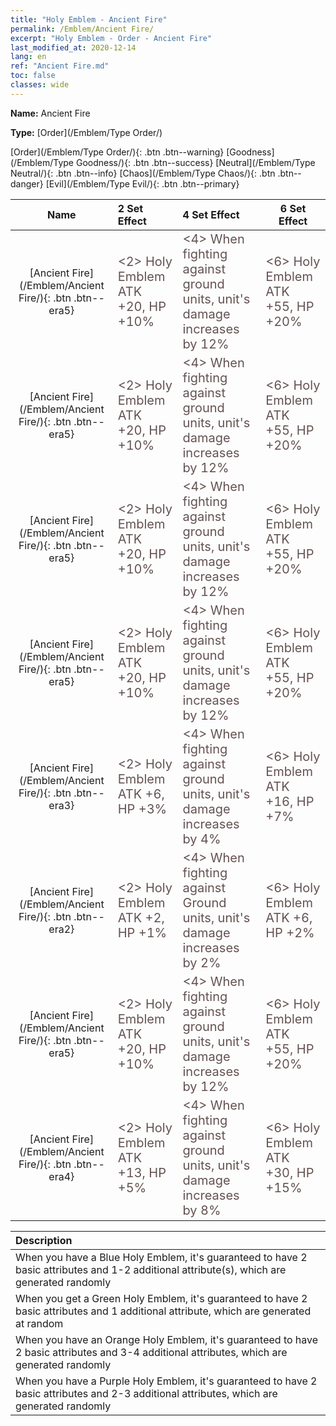 ```yaml
---
title: "Holy Emblem - Ancient Fire"
permalink: /Emblem/Ancient Fire/
excerpt: "Holy Emblem - Order - Ancient Fire"
last_modified_at: 2020-12-14
lang: en
ref: "Ancient Fire.md"
toc: false
classes: wide
---
```


 **Name:** Ancient Fire

 **Type:** [Order](/Emblem/Type Order/)

  [Order](/Emblem/Type Order/){: .btn .btn--warning}   [Goodness](/Emblem/Type Goodness/){: .btn .btn--success}   [Neutral](/Emblem/Type Neutral/){: .btn .btn--info}   [Chaos](/Emblem/Type Chaos/){: .btn .btn--danger}   [Evil](/Emblem/Type Evil/){: .btn .btn--primary} 

  |         Name            |    2 Set Effect    |   4 Set Effect   | 6 Set Effect   | 
  |:-----------------------:|:-------------------|:-----------------|----------------| 
  | [Ancient Fire](/Emblem/Ancient Fire/){: .btn .btn--era5} | <span style="color: #645252;font-size:20px"><2> Holy Emblem ATK +20, HP +10%</span> | <span style="color: #645252;font-size:20px"><4> When fighting against ground units, unit's damage increases by 12%</span> | <span style="color: #645252;font-size:20px"><6> Holy Emblem ATK +55, HP +20%</span> | 
  | [Ancient Fire](/Emblem/Ancient Fire/){: .btn .btn--era5} | <span style="color: #645252;font-size:20px"><2> Holy Emblem ATK +20, HP +10%</span> | <span style="color: #645252;font-size:20px"><4> When fighting against ground units, unit's damage increases by 12%</span> | <span style="color: #645252;font-size:20px"><6> Holy Emblem ATK +55, HP +20%</span> | 
  | [Ancient Fire](/Emblem/Ancient Fire/){: .btn .btn--era5} | <span style="color: #645252;font-size:20px"><2> Holy Emblem ATK +20, HP +10%</span> | <span style="color: #645252;font-size:20px"><4> When fighting against ground units, unit's damage increases by 12%</span> | <span style="color: #645252;font-size:20px"><6> Holy Emblem ATK +55, HP +20%</span> | 
  | [Ancient Fire](/Emblem/Ancient Fire/){: .btn .btn--era5} | <span style="color: #645252;font-size:20px"><2> Holy Emblem ATK +20, HP +10%</span> | <span style="color: #645252;font-size:20px"><4> When fighting against ground units, unit's damage increases by 12%</span> | <span style="color: #645252;font-size:20px"><6> Holy Emblem ATK +55, HP +20%</span> | 
  | [Ancient Fire](/Emblem/Ancient Fire/){: .btn .btn--era3} | <span style="color: #645252;font-size:20px"><2> Holy Emblem ATK +6, HP +3%</span> | <span style="color: #645252;font-size:20px"><4> When fighting against ground units, unit's damage increases by 4%</span> | <span style="color: #645252;font-size:20px"><6> Holy Emblem ATK +16, HP +7%</span> | 
  | [Ancient Fire](/Emblem/Ancient Fire/){: .btn .btn--era2} | <span style="color: #645252;font-size:20px"><2> Holy Emblem ATK +2, HP +1%</span> | <span style="color: #645252;font-size:20px"><4> When fighting against Ground units, unit's damage increases by 2%</span> | <span style="color: #645252;font-size:20px"><6> Holy Emblem ATK +6, HP +2%</span> | 
  | [Ancient Fire](/Emblem/Ancient Fire/){: .btn .btn--era5} | <span style="color: #645252;font-size:20px"><2> Holy Emblem ATK +20, HP +10%</span> | <span style="color: #645252;font-size:20px"><4> When fighting against ground units, unit's damage increases by 12%</span> | <span style="color: #645252;font-size:20px"><6> Holy Emblem ATK +55, HP +20%</span> | 
  | [Ancient Fire](/Emblem/Ancient Fire/){: .btn .btn--era4} | <span style="color: #645252;font-size:20px"><2> Holy Emblem ATK +13, HP +5%</span> | <span style="color: #645252;font-size:20px"><4> When fighting against ground units, unit's damage increases by 8%</span> | <span style="color: #645252;font-size:20px"><6> Holy Emblem ATK +30, HP +15%</span> | 

  |         Description            | 
  |:-------------------------------|
  | When you have a Blue Holy Emblem, it's guaranteed to have 2 basic attributes and 1-2 additional attribute(s), which are generated randomly |
  | When you get a Green Holy Emblem, it's guaranteed to have 2 basic attributes and 1 additional attribute, which are generated at random |
  | When you have an Orange Holy Emblem, it's guaranteed to have 2 basic attributes and 3-4 additional attributes, which are generated randomly |
  | When you have a Purple Holy Emblem, it's guaranteed to have 2 basic attributes and 2-3 additional attributes, which are generated randomly |
